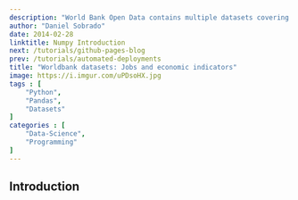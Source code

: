```yaml
---
description: "World Bank Open Data contains multiple datasets covering demographics, as well as a large number of economic and development indicators from across the world. Let´s start looking at jobs and economic indicators dating from 1990. While we show how to read csvs and excel files using the Pandas library."
author: "Daniel Sobrado"
date: 2014-02-28
linktitle: Numpy Introduction
next: /tutorials/github-pages-blog
prev: /tutorials/automated-deployments
title: "Worldbank datasets: Jobs and economic indicators"
image: https://i.imgur.com/uPDsoHX.jpg
tags : [
    "Python",
	"Pandas",
	"Datasets"
]
categories : [
    "Data-Science",
	"Programming"
]
---
```



## Introduction

